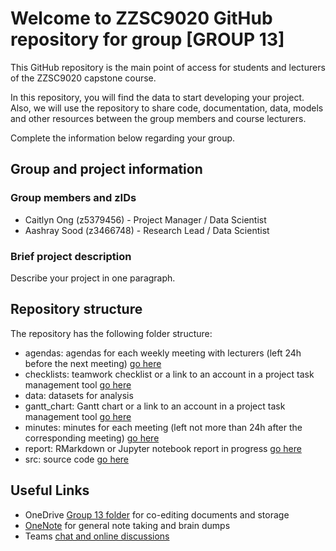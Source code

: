 # Welcome to ZZSC9020 GitHub repository for group [GROUP 13]

This GitHub repository is the main point of access for students and lecturers of the ZZSC9020 capstone course. 

In this repository, you will find the data to start developing your project. Also, we will use the repository to share code, documentation, data, models and other resources between the group members and course lecturers.

Complete the information below regarding your group.

## Group and project information

### Group members and zIDs
- Caitlyn Ong (z5379456) - Project Manager / Data Scientist
- Aashray Sood (z3466748) - Research Lead / Data Scientist

### Brief project description

Describe your project in one paragraph.

## Repository structure

The repository has the following folder structure:
- agendas: agendas for each weekly meeting with lecturers (left 24h before the next meeting) [go here](https://github.com/cait-unsw/Group-13_ZZSC9020-Data-Science-Project/tree/main/agendas)
- checklists: teamwork checklist or a link to an account in a project task management tool [go here]()
- data: datasets for analysis
- gantt_chart: Gantt chart or a link to an account in a project task management tool [go here](https://github.com/cait-unsw/Group-13_ZZSC9020-Data-Science-Project/tree/main/gantt_chart)
- minutes: minutes for each meeting (left not more than 24h after the corresponding meeting) [go here](https://github.com/cait-unsw/Group-13_ZZSC9020-Data-Science-Project/tree/main/minutes)
- report: RMarkdown or Jupyter notebook report in progress [go here](https://github.com/cait-unsw/Group-13_ZZSC9020-Data-Science-Project/tree/main/report)
- src: source code [go here]()

## Useful Links 
- OneDrive [Group 13 folder](https://unsw.sharepoint.com/:f:/r/sites/ZZSC9020DataScienceProject2024H5-Group13/Shared%20Documents/Group%2013?csf=1&web=1&e=IHHFQV) for co-editing documents and storage 
- [OneNote](https://unsw.sharepoint.com/:o:/r/sites/ZZSC9020DataScienceProject2024H5-Group13/Shared%20Documents/Group%2013/Group%2013_notes?d=w03dfad1220b34d5099d96a6148e42679&csf=1&web=1&e=PTcjcz) for general note taking and brain dumps
- Teams [chat and online discussions](https://teams.microsoft.com/l/channel/19%3A308d214972584153a9a64624c5b84cb8%40thread.tacv2/Group%2013?groupId=5191bf23-2846-4ad6-8824-eb4c889aacf1&tenantId=3ff6cfa4-e715-48db-b8e1-0867b9f9fba3&ngc=true) 
